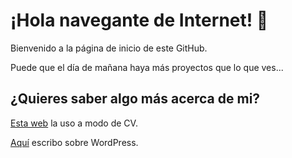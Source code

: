 # ¡Hola navegante de Internet! 👋

Bienvenido a la página de inicio de este GitHub.

Puede que el día de mañana haya más proyectos que lo que ves...

## ¿Quieres saber algo más acerca de mi?

[Esta web](https://javiervallejo.me/) la uso a modo de CV.

[Aquí](https://javiervallejo.com/) escribo sobre WordPress.


<!--
**javiervallejooca/javiervallejooca** is a ✨ _special_ ✨ repository because its `README.md` (this file) appears on your GitHub profile.

Here are some ideas to get you started:

- 🔭 I’m currently working on ...
- 🌱 I’m currently learning ...
- 👯 I’m looking to collaborate on ...
- 🤔 I’m looking for help with ...
- 💬 Ask me about ...
- 📫 How to reach me: ...
- 😄 Pronouns: ...
- ⚡ Fun fact: ...
-->
